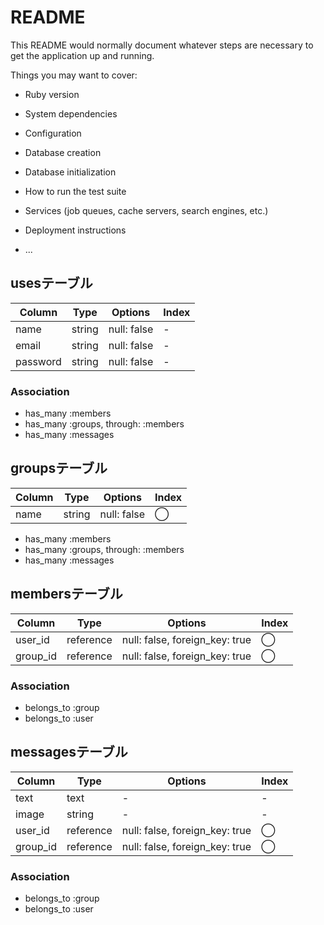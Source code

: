 # README

This README would normally document whatever steps are necessary to get the
application up and running.

Things you may want to cover:

* Ruby version

* System dependencies

* Configuration

* Database creation

* Database initialization

* How to run the test suite

* Services (job queues, cache servers, search engines, etc.)

* Deployment instructions

* ...

## usesテーブル

|Column|Type|Options|Index|
|------|----|-------|-----|
|name|string|null: false|-|
|email|string|null: false|-|
|password|string|null: false|-|

### Association
- has_many :members
- has_many :groups, through: :members
- has_many :messages

## groupsテーブル

|Column|Type|Options|Index|
|------|----|-------|-----|
|name|string|null: false|◯|

- has_many :members
- has_many :groups, through: :members
- has_many :messages

## membersテーブル

|Column|Type|Options|Index|
|------|----|-------|-----|
|user_id|reference|null: false, foreign_key: true|◯|
|group_id|reference|null: false, foreign_key: true|◯|

### Association
- belongs_to :group
- belongs_to :user

## messagesテーブル

|Column|Type|Options|Index|
|------|----|-------|-----|
|text|text|-|-|
|image|string|-|-|
|user_id|reference|null: false, foreign_key: true|◯|
|group_id|reference|null: false, foreign_key: true|◯|

### Association
- belongs_to :group
- belongs_to :user



